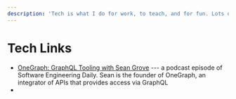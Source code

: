 ```yaml
---
description: 'Tech is what I do for work, to teach, and for fun. Lots of stuff likely here.'
---
```


# Tech Links

* [OneGraph: GraphQL Tooling with Sean Grove](https://softwareengineeringdaily.com/2020/03/10/onegraph-graphql-tooling-with-sean-grove/) --- a podcast episode of Software Engineering Daily. Sean is the founder of OneGraph, an integrator of APIs that provides access via GraphQL
* 
